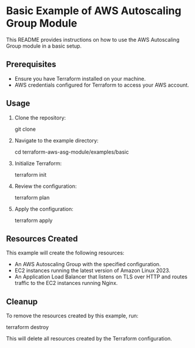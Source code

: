 # Basic Example of AWS Autoscaling Group Module

This README provides instructions on how to use the AWS Autoscaling Group module in a basic setup.

## Prerequisites

- Ensure you have Terraform installed on your machine.
- AWS credentials configured for Terraform to access your AWS account.

## Usage

1. Clone the repository:

   git clone <repository-url>

2. Navigate to the example directory:

   cd terraform-aws-asg-module/examples/basic

3. Initialize Terraform:

   terraform init

4. Review the configuration:

   terraform plan

5. Apply the configuration:

   terraform apply

## Resources Created

This example will create the following resources:

- An AWS Autoscaling Group with the specified configuration.
- EC2 instances running the latest version of Amazon Linux 2023.
- An Application Load Balancer that listens on TLS over HTTP and routes traffic to the EC2 instances running Nginx.

## Cleanup

To remove the resources created by this example, run:

terraform destroy

This will delete all resources created by the Terraform configuration.